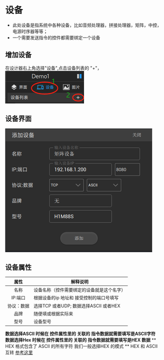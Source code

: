 # 设备



- 此处设备是指系统中各种设备，比如音频处理器，拼接处理器，矩阵，中控，电源时序器等等；
- 一个需要发送指令的控件都需要绑定一个设备


## 增加设备  

在设计器右上角选择"设备",点击设备列表的 "+"，    
![增加设备](../images/device/1adddevice.png "增加设备") 

## 设备界面

![设备](../images/device/2adddevice.png "设备") 

## 设备属性

|属性|解释说明|
|:------:|-----|
| 名称  | 设备名称（控件需要绑定的设备就是这个名字） |
| IP:端口  | 根据设备的ip 地址和 接受控制的端口号填写 |
| 协议：数据  | 选择TCP 或者UDP; 数据选择ASCII 或者HEX |
| 品牌  | 随便填或根据实际来 |
| 型号  | 设备型号 |


**数据选择ASCII 时候在 控件属性里的 关联的 指令数据就需要填写是ASCII字符**   
**数据选择Hex 时候在 控件属性里的 关联的 指令数据就需要填写是HEX 数据**
** HEX 格式包含了 ASCII 的所有字符 我们一般选择HEX 的模式 **
HEX 和 ASCII 互转 [参考这里](https://coding.tools/cn/ascii-to-hex)

